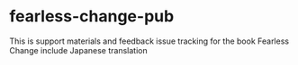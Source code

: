 fearless-change-pub
===================

This is support materials and feedback issue tracking for the book Fearless Change include Japanese translation
